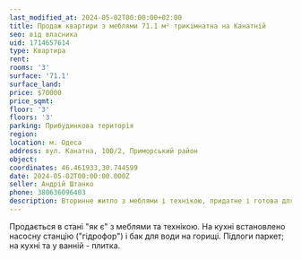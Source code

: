 ```yaml
---
last_modified_at: 2024-05-02T00:00:00+02:00
title: Продаж квартири з меблями 71.1 м² трикімнатна на Канатній
seo: від власника
uid: 1714657614
type: Квартира
rent:
rooms: '3'
surface: '71.1'
surface_land:
price: $70000
price_sqmt:
floor: '3'
floors: '3'
parking: Прибудинкова територія
region:
location: м. Одеса
address: вул. Канатна, 100/2, Приморський район
object:
coordinates: 46.461933,30.744599
date: 2024-05-02T00:00:00.000Z
seller: Андрій Штанко
phone: 380636096403
description: Вторинне житло з меблями і технікою, придатне і готова для проживання
---
```


Продається в стані "як є" з меблями та технікою. На кухні встановлено насосну станцію ("гідрофор") і бак для води на горищі. Підлоги паркет; на кухні та у ванній - плитка.
